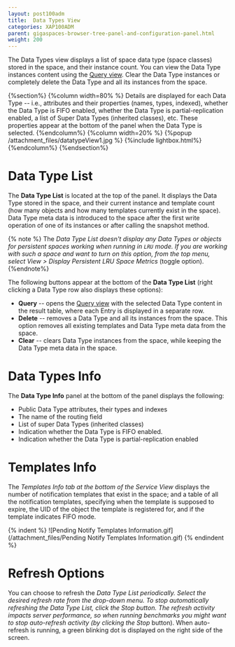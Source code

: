 ```yaml
---
layout: post100adm
title:  Data Types View
categories: XAP100ADM
parent: gigaspaces-browser-tree-panel-and-configuration-panel.html
weight: 200
---
```



The Data Types view displays a list of space data type (space classes) stored in the space, and their instance count. You can view the Data Type instances content using the [Query view](./gigaspaces-browser-query-view.html). Clear the Data Type instances or completely delete the Data Type and all its instances from the space.


{%section%}
{%column width=80% %}
Details are displayed for each Data Type -- i.e., attributes and their properties (names, types, indexed), whether the Data Type is FIFO enabled, whether the Data Type is partial-replication enabled, a list of Super Data Types (inherited classes), etc. These properties appear at the bottom of the panel when the Data Type is selected.
{%endcolumn%}
{%column width=20% %}
{%popup /attachment_files/datatypeView1.jpg %}
{%include lightbox.html%}
{%endcolumn%}
{%endsection%}

# Data Type List

The **Data Type List** is located at the top of the panel. It displays the Data Type stored in the space, and their current instance and template count (how many objects and how many templates currently exist in the space). Data Type meta data is introduced to the space after the first write operation of one of its instances or after calling the snapshot method.

{% note %}
The **Data Type List* doesn't display any Data Types or objects for persistent spaces working when running in `LRU` mode. If you are working with such a space and want to turn on this option, from the top menu, select *View* > *Display Persistent LRU Space Metrics** (toggle option).
{%endnote%}

The following buttons appear at the bottom of the **Data Type List** (right clicking a Data Type row also displays these options):

- **Query** -- opens the [Query view](./gigaspaces-browser-query-view.html) with the selected Data Type content in the result table, where each Entry is displayed in a separate row.
- **Delete** -- removes a Data Type and all its instances from the space. This option removes all existing templates and Data Type meta data from the space.
- **Clear** -- clears Data Type instances from the space, while keeping the Data Type meta data in the space.

# Data Types Info

The **Data Type Info** panel at the bottom of the panel displays the following:

- Public Data Type attributes, their types and indexes
- The name of the routing field
- List of super Data Types (inherited classes)
- Indication whether the Data Type is FIFO enabled.
- Indication whether the Data Type is partial-replication enabled

# Templates Info

The **Templates Info* tab at the bottom of the *Service View** displays the number of notification templates that exist in the space; and a table of all the notification templates, specifying when the template is supposed to expire, the UID of the object the template is registered for, and if the template indicates FIFO mode.

{% indent %}
![Pending Notify Templates Information.gif](/attachment_files/Pending Notify Templates Information.gif)
{% endindent %}

# Refresh Options

You can choose to refresh the **Data Type List* periodically. Select the desired refresh rate from the drop-down menu. To stop automatically refreshing the *Data Type List*, click the *Stop* button. The refresh activity impacts server performance, so when running benchmarks you might want to stop auto-refresh activity (by clicking the *Stop** button). When auto-refresh is running, a green blinking dot is displayed on the right side of the screen.
